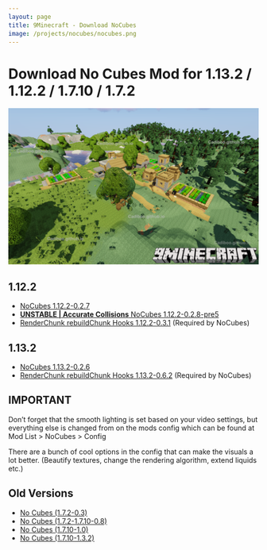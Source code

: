 ```yaml
---
layout: page
title: 9Minecraft - Download NoCubes
image: /projects/nocubes/nocubes.png
---
```

# Download No Cubes Mod for 1.13.2 / 1.12.2 / 1.7.10 / 1.7.2
![9mc](/projects/nocubes/screenshots/9mc.png "9mc")
## 1.12.2
- [NoCubes 1.12.2-0.2.7](https://github.com/Cadiboo/NoCubes/releases/download/1.12.2-0.2.7/NoCubes-1.12.2-0.2.7.jar)
- [**UNSTABLE | Accurate Collisions** NoCubes 1.12.2-0.2.8-pre5](https://github.com/Cadiboo/NoCubes/releases/download/1.12.2-0.2.8-pre5/NoCubes-1.12.2-0.2.8-pre5.jar)
- [RenderChunk rebuildChunk Hooks 1.12.2-0.3.1](https://github.com/Cadiboo/RenderChunk-rebuildChunk-Hooks/releases/download/1.12.2-0.3.1/RenderChunk-rebuildChunk-Hooks-1.12.2-0.3.1.jar) (Required by NoCubes)

## 1.13.2
- [NoCubes 1.13.2-0.2.6](https://github.com/Cadiboo/NoCubes/releases/download/1.13.2-0.2.6/NoCubes-1.13.2-0.2.6.jar)
- [RenderChunk rebuildChunk Hooks 1.13.2-0.6.2](https://github.com/Cadiboo/RenderChunk-rebuildChunk-Hooks/releases/download/1.13.2-0.6.2/RenderChunk-rebuildChunk-Hooks-1.13.2-0.6.2.jar) (Required by NoCubes)

## IMPORTANT
Don’t forget that the smooth lighting is set based on your video settings, but everything else is changed from on the mods config which can be found at Mod List > NoCubes > Config

There are a bunch of cool options in the config that can make the visuals a lot better. (Beautify textures, change the rendering algorithm, extend liquids etc.)

## Old Versions
- [No Cubes (1.7.2-0.3)](/projects/nocubes/download/old/No-Cubes-Mod-1.7.2-0.3.jar)
- [No Cubes (1.7.2-1.7.10-0.8)](/projects/download/old/nocubes/noCubes-1.7.2-1.7.10-0.8.jar)
- [No Cubes (1.7.10-1.0)](/projects/nocubes/download/old/nocubes-1.0.jar)
- [No Cubes (1.7.10-1.3.2)](/projects/nocubes/download/old/[1.7.10]NoCubes1.3.2-Fixed.jar)
